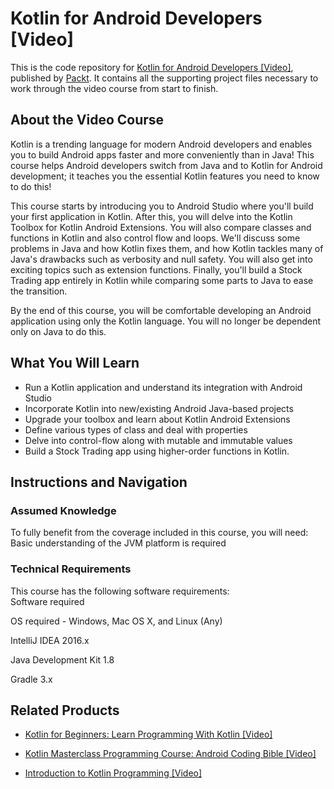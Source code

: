 # Kotlin for Android Developers [Video]
This is the code repository for [Kotlin for Android Developers [Video]](https://www.packtpub.com/application-development/kotlin-android-developers-video?utm_source=github&utm_medium=repository&utm_campaign=9781788996549), published by [Packt](https://www.packtpub.com/?utm_source=github). It contains all the supporting project files necessary to work through the video course from start to finish.
## About the Video Course
Kotlin is a trending language for modern Android developers and enables you to build Android apps faster and more conveniently than in Java! This course helps Android developers switch from Java and to Kotlin for Android development; it teaches you the essential Kotlin features you need to know to do this!

This course starts by introducing you to Android Studio where you'll build your first application in Kotlin. After this, you will delve into the Kotlin Toolbox for Kotlin Android Extensions. You will also compare classes and functions in Kotlin and also control flow and loops. We'll discuss some problems in Java and how Kotlin fixes them, and how Kotlin tackles many of Java's drawbacks such as verbosity and null safety. You will also get into exciting topics such as extension functions. Finally, you'll build a Stock Trading app entirely in Kotlin while comparing some parts to Java to ease the transition.

By the end of this course, you will be comfortable developing an Android application using only the Kotlin language. You will no longer be dependent only on Java to do this.


<H2>What You Will Learn</H2>
<DIV class=book-info-will-learn-text>
<UL>
<LI>Run a Kotlin application and understand its integration with Android Studio 
<LI>Incorporate Kotlin into new/existing Android Java-based projects 
<LI>Upgrade your toolbox and learn about Kotlin Android Extensions 
<LI>Define various types of class and deal with properties&nbsp; 
<LI>Delve into control-flow along with mutable and immutable values 
<LI>Build a Stock Trading app using higher-order functions in Kotlin. </LI></UL></DIV>

## Instructions and Navigation
### Assumed Knowledge
To fully benefit from the coverage included in this course, you will need:<br/>
Basic understanding of the JVM platform is required
### Technical Requirements
This course has the following software requirements:<br/>
Software required

OS required - Windows, Mac OS X, and Linux (Any)

IntelliJ IDEA 2016.x

Java Development Kit 1.8

Gradle 3.x



## Related Products
* [Kotlin for Beginners: Learn Programming With Kotlin [Video]](https://www.packtpub.com/application-development/kotlin-beginners-learn-programming-kotlin-video?utm_source=github&utm_medium=repository&utm_campaign=9781788625944)

* [Kotlin Masterclass Programming Course: Android Coding Bible [Video]](https://www.packtpub.com/application-development/kotlin-masterclass-programming-course-android-coding-bible-video?utm_source=github&utm_medium=repository&utm_campaign=9781838644024)

* [Introduction to Kotlin Programming [Video]](https://www.packtpub.com/application-development/introduction-kotlin-programming-video?utm_source=github&utm_medium=repository&utm_campaign=9781789804515)

